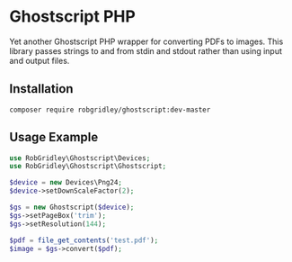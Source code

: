 # Ghostscript PHP

Yet another Ghostscript PHP wrapper for converting PDFs to images. This library passes strings to and from stdin and stdout rather than using input and output files.

## Installation

```
composer require robgridley/ghostscript:dev-master
```

## Usage Example

```php
use RobGridley\Ghostscript\Devices;
use RobGridley\Ghostscript\Ghostscript;

$device = new Devices\Png24;
$device->setDownScaleFactor(2);

$gs = new Ghostscript($device);
$gs->setPageBox('trim');
$gs->setResolution(144);

$pdf = file_get_contents('test.pdf');
$image = $gs->convert($pdf);
```
